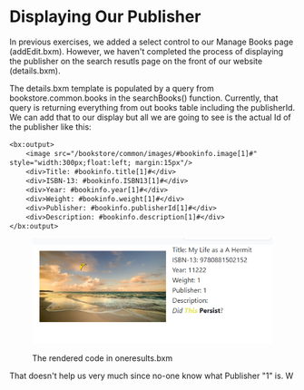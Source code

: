 # Displaying Our Publisher

In previous exercises, we added a select control to our Manage Books page (addEdit.bxm). However, we haven't completed the process of displaying the publisher on the search resutls page on the front of our website (details.bxm).&#x20;

The details.bxm template is populated by a query from bookstore.common.books in the searchBooks() function. Currently, that query is returning everything from out books table including the publisherId. We can add that to our display but all we are going to see is the actual Id of the publisher like this:

```boxlang
<bx:output> 
    <image src="/bookstore/common/images/#bookinfo.image[1]#" style="width:300px;float:left; margin:15px"/>
    <div>Title: #bookinfo.title[1]#</div> 
    <div>ISBN-13: #bookinfo.ISBN13[1]#</div> 
    <div>Year: #bookinfo.year[1]#</div> 
    <div>Weight: #bookinfo.weight[1]#</div>
    <div>Publisher: #bookinfo.publisherId[1]#</div>
    <div>Description: #bookinfo.description[1]#</div> 
</bx:output>
```

<figure><img src="../.gitbook/assets/image.png" alt=""><figcaption><p>The rendered code in oneresults.bxm</p></figcaption></figure>

That doesn't help us very much since no-one know what Publisher "1" is. W

